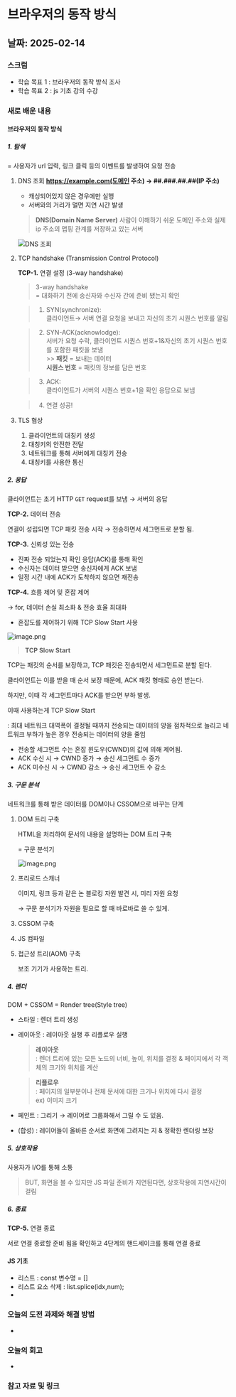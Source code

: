 # 브라우저의 동작 방식

## 날짜: 2025-02-14

### 스크럼
- 학습 목표 1 : 브라우저의 동작 방식 조사
- 학습 목표 2 : js 기초 강의 수강

### 새로 배운 내용
#### 브라우저의 동작 방식
##### 1. 탐색
= 사용자가 url 입력, 링크 클릭 등의 이벤트를 발생하여 요청 전송

1. DNS 조회
**https://example.com(도메인 주소)   →   ##.###.##.##(IP 주소)**
    - 캐싱되어있지 않은 경우에만 실행
    - 서버와의 거리가 멀면 지연 시간 발생

    > **DNS(Domain Name Server)**
      사람이 이해하기 쉬운 도메인 주소와 실제 ip 주소의 맵핑 관계를 저장하고 있는 서버
    
    </aside>
    
    ![DNS 조회](./src/2025-02-14-DNS%20조회.png)
    
    
2. TCP handshake
(Transmission Control Protocol)
    
    **TCP-1.**  연결 설정 (3-way handshake)
    
    > 3-way handshake  
     = 대화하기 전에 송신자와 수신자 간에 준비 됐는지 확인
    
    > 1.  SYN(synchronize):  
          클라이언트→ 서버 연결 요청을 보내고 자신의 초기 시퀀스 번호를 알림
        
   >  2. SYN-ACK(acknowlodge):  
        서버가 요청 수락, 클라이언트 시퀀스 번호+1&자신의 초기 시퀀스 번호를 포함한 패킷을 보냄  
        >> **패킷** = 보내는 데이터  
           **시퀀스 번호** = 패킷의 정보를 담은 번호

    > 3. ACK:  
        클라이언트가 서버의 시퀀스 번호+1을 확인 응답으로 보냄
        
    > 4. 연결 성공!
    
3. TLS 협상
    1. 클라이언트의 대칭키 생성
    2. 대칭키의 안전한 전달
    3. 네트워크를 통해 서버에게 대칭키 전송
    4. 대칭키를 사용한 통신
    
    

##### 2. 응답

클라이언트는 초기 HTTP `GET` request를 보냄 → 서버의 응답

**TCP-2.**  데이터 전송

연결이 성립되면 TCP 패킷 전송 시작 → 전송하면서 세그먼트로 분할 됨.

**TCP-3.**  신뢰성 있는 전송

- 진짜 전송 되었는지 확인 응답(ACK)를 통해 확인
- 수신자는 데이터 받으면 송신자에게 ACK 보냄
- 일정 시간 내에 ACK가 도착하지 않으면 재전송

**TCP-4.**  흐름 제어 및 혼잡 제어

→ for, 데이터 손실 최소화 &  전송 효율 최대화

- 혼잡도를 제어하기 위해 TCP Slow Start 사용

![image.png](./src/2025-02-14-TCP_slowstart_이유.png)

> **TCP Slow Start**  

TCP는 패킷의 순서를 보장하고, TCP 패킷은 전송되면서 세그먼트로 분할 된다.

클라이언트는 이를 받을 때 순서 보장 때문에, ACK 패킷 형태로 승인 받는다.

하지만, 이때 각 세그먼트마다 ACK를 받으면 부하 발생.

이때 사용하는게 TCP Slow Start

:  최대 네트워크 대역폭이 결정될 때까지 전송되는 데이터의 양을 점차적으로 늘리고 네트워크 부하가 높은 경우 전송되는 데이터의 양을 줄임

- 전송할 세그먼트 수는 혼잡 윈도우(CWND)의 값에 의해 제어됨.
- ACK 수신 시 → CWND 증가 → 송신 세그먼트 수 증가
- ACK 미수신 시 → CWND 감소 → 송신 세그먼트 수 감소


##### 3. 구문 분석

네트워크를 통해 받은 데이터를 DOM이나 CSSOM으로 바꾸는 단계

1. DOM 트리 구축
    
    HTML을 처리하여 문서의 내용을 설명하는 DOM 트리 구축
    
    = 구문 분석기
    
    ![image.png](./src/2025-02-14-dom트리.png)
    
2. 프리로드 스캐너
    
    이미지, 링크 등과 같은 논 블로킹 자원 발견 시, 미리 자원 요청
    
    → 구문 분석기가 자원을 필요로 할 때 바로바로 쓸 수 있게.
    
3. CSSOM 구축
4. JS 컴파일
5. 접근성 트리(AOM) 구축
    
    보조 기기가 사용하는 트리.
    

##### 4. 렌더

DOM + CSSOM = Render tree(Style tree)

- 스타일          : 렌더 트리 생성
- 레이아웃      : 레이아웃 실행 후 리플로우 실행

    > **레이아웃**  
    :  렌더 트리에 있는 모든 노드의 너비, 높이, 위치를 결정 & 페이지에서 각 객체의 크기와 위치를 계산
    
    > **리플로우**  
    :  페이지의 일부분이나 전체 문서에 대한 크기나 위치에 다시 결정  
       ex) 이미지 크기

    
- 페인트      : 그리기 →  레이어로 그룹화해서 그릴 수 도 있음.
- (합성)        : 레이어들이 올바른 순서로 화면에 그려지는 지 & 정확한 렌더링 보장

##### 5. 상호작용

사용자가 I/O를 통해 소통

> BUT, 화면을 볼 수 있지만 JS 파일 준비가 지연된다면, 상호작용에 지연시간이 걸림
> 

##### 6. 종료

**TCP-5.**  연결 종료

서로 연결 종료할 준비 됨을 확인하고 4단계의 핸드세이크를 통해 연결 종료

#### JS 기초
- 리스트 : const 변수명 = []
- 리스트 요소 삭제 : list.splice(idx,num);
- 
### 오늘의 도전 과제와 해결 방법
- 

### 오늘의 회고
- 

### 참고 자료 및 링크

